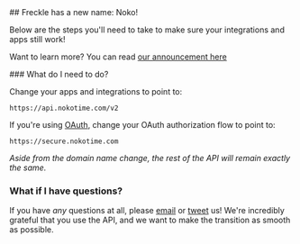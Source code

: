 <div id="migration-guide" markdown="block">
## Freckle has a new name: Noko!

<p class="note">
Below are the steps you'll need to take to make sure your integrations and apps still work!

Want to learn more? You can read <a href="https://nokotime.com/blog/2019/03/freckle-getting-new-name-noko/">our announcement here</a>
</p>

<section markdown="block">
### What do I need to do?

Change your apps and integrations to point to:

~~~
https://api.nokotime.com/v2
~~~

If you're using [OAuth](/v2/oauth/), change your OAuth authorization flow to point to:

~~~
https://secure.nokotime.com
~~~

*Aside from the domain name change, the rest of the API will remain exactly the same.*


### What if I have questions?

If you have _any_ questions at all, please [email](mailto:support@nokotime.com) or [tweet](http://twitter.com/freckle) us! We're incredibly grateful that you use the API, and we want to make the transition as smooth as possible.
</section>
</div>
